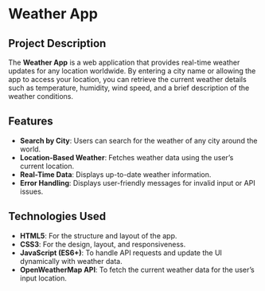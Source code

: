 # Weather App

## Project Description
The **Weather App** is a web application that provides real-time weather updates for any location worldwide. By entering a city name or allowing the app to access your location, you can retrieve the current weather details such as temperature, humidity, wind speed, and a brief description of the weather conditions.

## Features
- **Search by City**: Users can search for the weather of any city around the world.
- **Location-Based Weather**: Fetches weather data using the user’s current location.
- **Real-Time Data**: Displays up-to-date weather information.
- **Error Handling**: Displays user-friendly messages for invalid input or API issues.

## Technologies Used
- **HTML5**: For the structure and layout of the app.
- **CSS3**: For the design, layout, and responsiveness.
- **JavaScript (ES6+)**: To handle API requests and update the UI dynamically with weather data.
- **OpenWeatherMap API**: To fetch the current weather data for the user’s input location.
